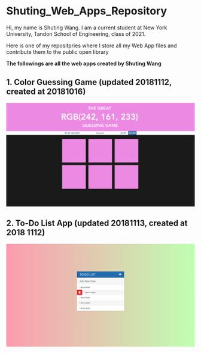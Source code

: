 # Shuting_Web_Apps_Repository
Hi, my name is Shuting Wang.
I am a current student at New York University, Tandon School of Engineering, class of 2021.

Here is one of my repositpries where I store all my Web App files and contribute them to the public open library


**The followings are all the web apps created by Shuting Wang**

## 1. Color Guessing Game (updated 20181112, created at 20181016)

![Alt text](Color_Guessing_Game/assets/3.png)



## 2. To-Do List App (updated 20181113, created at 2018 1112)

![Alt text](To_Do_List/ProjectScreenshot.png)


